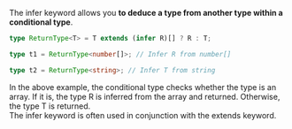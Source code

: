 The infer keyword allows you **to deduce a type from another type within a conditional type**. <br/>

```typescript
type ReturnType<T> = T extends (infer R)[] ? R : T;

type t1 = ReturnType<number[]>; // Infer R from number[]

type t2 = ReturnType<string>; // Infer T from string
```

In the above example, the conditional type checks whether the type is an array. If it is, the type R is inferred from the array and returned. Otherwise, the type T is returned. <br/>
The infer keyword is often used in conjunction with the extends keyword. <br/>